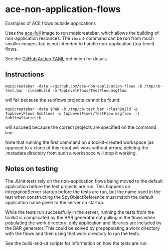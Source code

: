 # ace-non-application-flows
Examples of ACE flows outside applications

Uses the [ace-full](https://github.com/ot4i/ace-docker/tree/main/experimental/ace-full) image to
run mqsicreatebar, which allows the building of non-application resources. The `ibmint` command 
can be run from much smaller images, but is not intended to handle non-application (top-level)
flows. 

See the [GitHub Action YAML](.github/workflows/main.yml) definition for details.

## Instructions

```
mqsicreatebar -data ~/github.com/ace-non-application-flows -b /tmp/cb-test.bar -cleanBuild -o TopLevelFlows/TestFlow.msgflow
```
will fail because the subflows projects cannot be found.

```
mqsicreatebar -data $PWD -b /tmp/cb-test.bar -cleanBuild -p TopLevelFlows Subflows -o TopLevelFlows/TestFlow.msgflow  -l SubflowStaticLib
```
will succeed because the correct projects are specified on the command line.

Note that running the first command on a toolkit-created workspace (as opposed to a clone of this repo) will
work without errors; deleting the .metadata directory from such a workspace will stop it working.

## Notes on testing

The JUnit tests rely on the non-application flows being moved to the default application
before the test projects are run. This happens on IntegrationServer startup before the tests
are run, but the name used in the test when constructing the SpyObjectReference must match
the default application name given to the server on startup.

While the tests run successfully in the server, running the tests from the toolkit is 
complicated by the BAR generator not pulling in the flows when populating the work 
directory: only application and libraries are included by the BAR generator. This could
be solved by prepopulating a work directory with the flows and then using that work
directory to run the tests.

See the build-and-ut scripts for information on how the tests are run.

